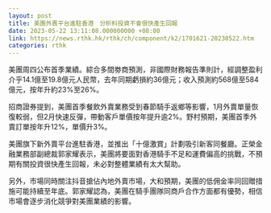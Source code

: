 ```yaml
---
layout: post
title: 美團外賣平台進駐香港　分析料投資不會很快產生回報
date: 2023-05-22 13:11:08.000000000 +08:00
link: https://news.rthk.hk/rthk/ch/component/k2/1701621-20230522.htm
categories: rthk
---
```


美團周四公布首季業績。綜合多間劵商預測，非國際財務報告準則計，經調整盈利介乎14.1億至19.8億元人民幣，去年同期虧損約36億元；收入預測約568億至584億元，按年升約23%至26%。

招商證券提到，美團首季餐飲外賣業務受到春節騎手返鄉等影響，1月外賣單量恢復較弱，但2月快速反彈，帶動客戶單價按年提升逾2%。野村預期，美團首季外賣訂單按年升12%，單價升3%。

美團旗下新外賣平台進駐香港，並推出「十億激賞」計劃吸引新客同餐廳。正榮金融業務部副總裁郭家耀表示，美團將要面對香港騎手不足和運費偏高的挑戰，不預期有關投資很快產生回報，未必對整體業績有太大幫助。

另外，市場同時關注抖音搶佔內地外賣市場，大和預期，美團的低佣金率同回贈措施可能持續至年底。郭家耀認為，美團在騎手團隊同商戶合作方面都有優勢，相信市場會逐步消化競爭對美團業績的影響。
